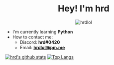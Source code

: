 <h1 align="center">Hey! I'm hrd</h1>

<p align="center"> <img src="https://komarev.com/ghpvc/?username=hrdlol" alt="hrdlol" /> </p>

- I'm currently learning **Python**
- How to contact me:
    - Discord: **hrd#0420**
    - Email: **hrdlol@pm.me**

[![hrd's github stats](https://github-readme-stats.vercel.app/api?username=hrdlol&count_private=true&theme=dark)](https://github.com/hrdlol/)
[![Top Langs](https://github-readme-stats.vercel.app/api/top-langs/?username=hrdlol&theme=dark)](https://github.com/hrdlol/)

